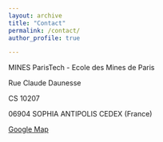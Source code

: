 ```yaml
---
layout: archive
title: "Contact"
permalink: /contact/ 
author_profile: true

---
```



MINES ParisTech - Ecole des Mines de Paris

Rue Claude Daunesse

CS 10207

06904 SOPHIA ANTIPOLIS CEDEX (France)

[Google Map](https://www.google.fr/maps/place/MINES+ParisTech+-+Centre+PERS%C3%89E/@43.6151889,7.0504873,17z/data=!3m1!4b1!4m5!3m4!1s0x12cc2b011fac1eab:0xa933caeff1caebda!8m2!3d43.615185!4d7.052676?hl=fr) 
